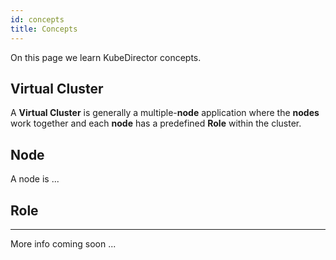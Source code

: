 ```yaml
---
id: concepts 
title: Concepts
---
```


On this page we learn KubeDirector concepts.

## Virtual Cluster

A **Virtual Cluster** is generally a multiple-**node** application where the **nodes** work together and each **node** has a predefined **Role** within the cluster.

## Node

A node is ...

## Role

---

More info coming soon ...
